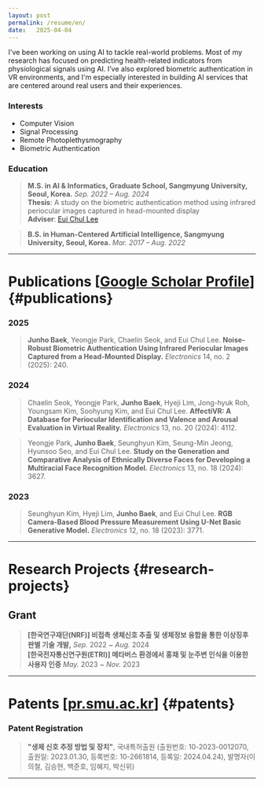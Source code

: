 ```yaml
---
layout: post
permalink: /resume/en/
date:   2025-04-04
---
```


I've been working on using AI to tackle real-world problems. Most of my research has focused on predicting health-related indicators from physiological signals using AI. I’ve also explored biometric authentication in VR environments, and I'm especially interested in building AI services that are centered around real users and their experiences.

### Interests

- Computer Vision
- Signal Processing
- Remote Photoplethysmography
- Biometric Authentication

### Education

> **M.S. in AI & Informatics, Graduate School, Sangmyung University, Seoul, Korea.**
*Sep. 2022 – Aug. 2024*  
**Thesis**: A study on the biometric authentication method using infrared periocular images captured in head-mounted display  
**Adviser**: [Eui Chul Lee](https://pr.smu.ac.kr/people/professor)  
> 

> **B.S. in Human-Centered Artificial Intelligence, Sangmyung University, Seoul, Korea.**
*Mar. 2017 – Aug. 2022*
>

---

# Publications [[Google Scholar Profile](https://scholar.google.co.kr/citations?user=dKZARGcAAAAJ&hl=ko)] {#publications}

### 2025

> **Junho Baek**, Yeongje Park, Chaelin Seok, and Eui Chul Lee. **Noise-Robust Biometric Authentication Using Infrared Periocular Images Captured from a Head-Mounted Display.** *Electronics* 14, no. 2 (2025): 240.
>  

### 2024

> Chaelin Seok, Yeongje Park, **Junho Baek**, Hyeji Lim, Jong-hyuk Roh, Youngsam Kim, Soohyung Kim, and Eui Chul Lee. **AffectiVR: A Database for Periocular Identification and Valence and Arousal Evaluation in Virtual Reality.** *Electronics* 13, no. 20 (2024): 4112.
> 

> Yeongje Park, **Junho Baek**, Seunghyun Kim, Seung-Min Jeong, Hyunsoo Seo, and Eui Chul Lee. **Study on the Generation and Comparative Analysis of Ethnically Diverse Faces for Developing a Multiracial Face Recognition Model.** *Electronics* 13, no. 18 (2024): 3627.
> 

### 2023

> Seunghyun Kim, Hyeji Lim, **Junho Baek**, and Eui Chul Lee. **RGB Camera-Based Blood Pressure Measurement Using U-Net Basic Generative Model.** *Electronics* 12, no. 18 (2023): 3771.
> 

---

# **Research Projects** {#research-projects}

## Grant

> **[한국연구재단(NRF)] 비접촉 생체신호 추출 및 생체정보 융합을 통한 이상징후 판별 기술 개발,**  *Sep.* 2022 ~ *Aug.* 2024  
**[한국전자통신연구원(ETRI)] 메타버스 환경에서 홍채 및 눈주변 인식을 이용한 사용자 인증**  *May.* 2023 ~ *Nov.* 2023  
>

---

# Patents [[pr.smu.ac.kr](https://pr.smu.ac.kr/property/%EB%93%B1%EB%A1%9D%ED%8A%B9%ED%97%88)] {#patents}

### Patent Registration

> **"생체 신호 추정 방법 및 장치"**, 국내특허출원 (출원번호: 10-2023-0012070, 출원일: 2023.01.30, 등록번호: 10-2661814, 등록일: 2024.04.24), 발명자(이의철, 김승현, 백준호, 임혜지, 박신위)
>

---

